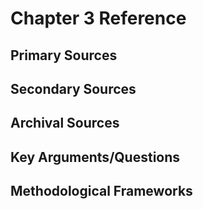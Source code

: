 # Chapter 3 Reference

## Primary Sources

## Secondary Sources

## Archival Sources

## Key Arguments/Questions

## Methodological Frameworks
